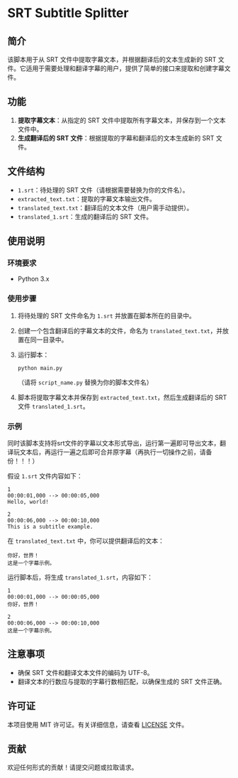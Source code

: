 # SRT Subtitle Splitter

## 简介

该脚本用于从 SRT 文件中提取字幕文本，并根据翻译后的文本生成新的 SRT 文件。它适用于需要处理和翻译字幕的用户，提供了简单的接口来提取和创建字幕文件。

## 功能

1. **提取字幕文本**：从指定的 SRT 文件中提取所有字幕文本，并保存到一个文本文件中。
2. **生成翻译后的 SRT 文件**：根据提取的字幕和翻译后的文本生成新的 SRT 文件。

## 文件结构

- `1.srt`：待处理的 SRT 文件（请根据需要替换为你的文件名）。
- `extracted_text.txt`：提取的字幕文本输出文件。
- `translated_text.txt`：翻译后的文本文件（用户需手动提供）。
- `translated_1.srt`：生成的翻译后的 SRT 文件。

## 使用说明

### 环境要求

- Python 3.x

### 使用步骤

1. 将待处理的 SRT 文件命名为 `1.srt` 并放置在脚本所在的目录中。
2. 创建一个包含翻译后的字幕文本的文件，命名为 `translated_text.txt`，并放置在同一目录中。
3. 运行脚本：

   ```
   python main.py
   ```

   （请将 `script_name.py` 替换为你的脚本文件名）

4. 脚本将提取字幕文本并保存到 `extracted_text.txt`，然后生成翻译后的 SRT 文件 `translated_1.srt`。

### 示例
同时该脚本支持将srt文件的字幕以文本形式导出，运行第一遍即可导出文本，翻译玩文本后，再运行一遍之后即可合并原字幕（再执行一切操作之前，请备份！！！）

假设 `1.srt` 文件内容如下：

```
1
00:00:01,000 --> 00:00:05,000
Hello, world!

2
00:00:06,000 --> 00:00:10,000
This is a subtitle example.
```

在 `translated_text.txt` 中，你可以提供翻译后的文本：

```
你好，世界！
这是一个字幕示例。
```

运行脚本后，将生成 `translated_1.srt`，内容如下：

```
1
00:00:01,000 --> 00:00:05,000
你好，世界！

2
00:00:06,000 --> 00:00:10,000
这是一个字幕示例。
```

## 注意事项

- 确保 SRT 文件和翻译文本文件的编码为 UTF-8。
- 翻译文本的行数应与提取的字幕行数相匹配，以确保生成的 SRT 文件正确。

## 许可证

本项目使用 MIT 许可证。有关详细信息，请查看 [LICENSE](LICENSE) 文件。

## 贡献

欢迎任何形式的贡献！请提交问题或拉取请求。
